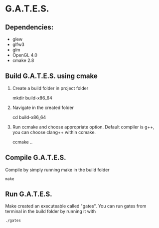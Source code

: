 # G.A.T.E.S.

## Dependencies:
- glew
- glfw3
- glm
- OpenGL 4.0
- cmake 2.8

## Build G.A.T.E.S. using cmake
1. Create a build folder in project folder

    mkdir build-x86_64

2. Navigate in the created folder

    cd build-x86_64

3. Run ccmake and choose appropriate option. Default compiler is g++, you can choose clang++ within ccmake.

    ccmake ..

## Compile G.A.T.E.S.
Compile by simply running make in the build folder

    make

## Run G.A.T.E.S.
Make created an executeable called "gates". You can run gates from terminal in the build folder by running it with

    ./gates



